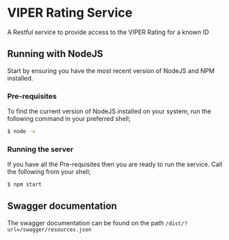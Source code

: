 # VIPER Rating Service
A Restful service to provide access to the VIPER Rating for a known ID

## Running with NodeJS
Start by ensuring you have the most recent version of NodeJS and NPM installed.

### Pre-requisites
To find the current version of NodeJS installed on your system, run the following command in your preferred shell;

```bash
$ node -v
```

### Running the server
If you have all the Pre-requisites then you are ready to run the service. Call the following from your shell;

```bash
$ npm start
```

## Swagger documentation
The swagger documentation can be found on the path ```/dist/?url=/swagger/resources.json```
